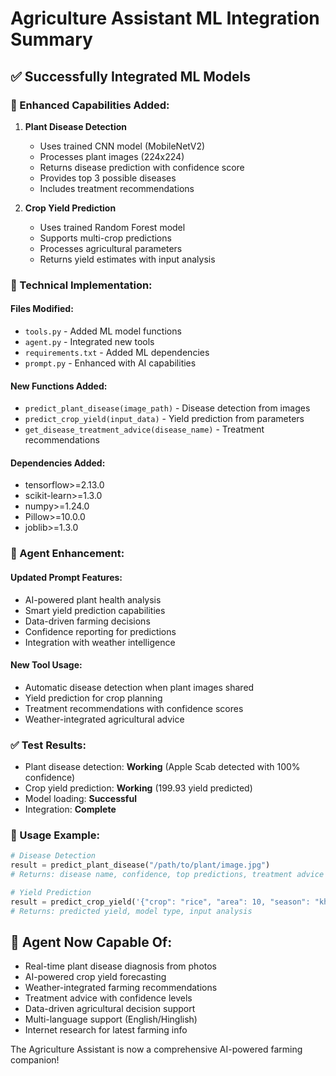 # Agriculture Assistant ML Integration Summary

## ✅ Successfully Integrated ML Models

### 🧠 Enhanced Capabilities Added:

1. **Plant Disease Detection**
   - Uses trained CNN model (MobileNetV2)
   - Processes plant images (224x224)
   - Returns disease prediction with confidence score
   - Provides top 3 possible diseases
   - Includes treatment recommendations

2. **Crop Yield Prediction**
   - Uses trained Random Forest model
   - Supports multi-crop predictions
   - Processes agricultural parameters
   - Returns yield estimates with input analysis

### 🔧 Technical Implementation:

#### Files Modified:
- `tools.py` - Added ML model functions
- `agent.py` - Integrated new tools
- `requirements.txt` - Added ML dependencies
- `prompt.py` - Enhanced with AI capabilities

#### New Functions Added:
- `predict_plant_disease(image_path)` - Disease detection from images
- `predict_crop_yield(input_data)` - Yield prediction from parameters
- `get_disease_treatment_advice(disease_name)` - Treatment recommendations

#### Dependencies Added:
- tensorflow>=2.13.0
- scikit-learn>=1.3.0
- numpy>=1.24.0
- Pillow>=10.0.0
- joblib>=1.3.0

### 🎯 Agent Enhancement:

#### Updated Prompt Features:
- AI-powered plant health analysis
- Smart yield prediction capabilities
- Data-driven farming decisions
- Confidence reporting for predictions
- Integration with weather intelligence

#### New Tool Usage:
- Automatic disease detection when plant images shared
- Yield prediction for crop planning
- Treatment recommendations with confidence scores
- Weather-integrated agricultural advice

### ✅ Test Results:
- Plant disease detection: **Working** (Apple Scab detected with 100% confidence)
- Crop yield prediction: **Working** (199.93 yield predicted)
- Model loading: **Successful**
- Integration: **Complete**

### 🚀 Usage Example:
```python
# Disease Detection
result = predict_plant_disease("/path/to/plant/image.jpg")
# Returns: disease name, confidence, top predictions, treatment advice

# Yield Prediction  
result = predict_crop_yield('{"crop": "rice", "area": 10, "season": "kharif"}')
# Returns: predicted yield, model type, input analysis
```

## 🎉 Agent Now Capable Of:
- Real-time plant disease diagnosis from photos
- AI-powered crop yield forecasting
- Weather-integrated farming recommendations
- Treatment advice with confidence levels
- Data-driven agricultural decision support
- Multi-language support (English/Hinglish)
- Internet research for latest farming info

The Agriculture Assistant is now a comprehensive AI-powered farming companion!
